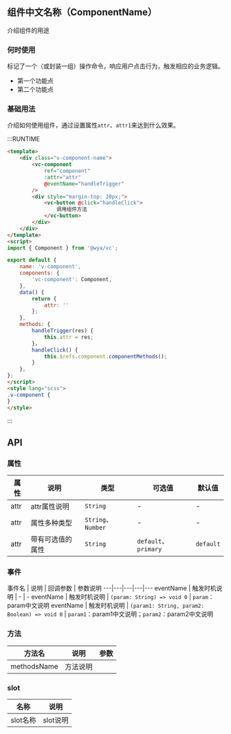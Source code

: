 ## 组件中文名称（ComponentName）
介绍组件的用途

### 何时使用
标记了一个（或封装一组）操作命令，响应用户点击行为，触发相应的业务逻辑。
- 第一个功能点
- 第二个功能点

### 基础用法
介绍如何使用组件，通过设置属性`attr`、`attr1`来达到什么效果。

:::RUNTIME
```html
<template>
	<div class="v-component-name">
		<vc-component 
			ref="component" 
            :attr="attr"
            @eventName="handleTrigger"
		/>	
		<div style="margin-top: 20px;">
			<vc-button @click="handleClick">
				调用组件方法
			</vc-button>
		</div>
	</div>
</template>
<script>
import { Component } from '@wya/vc';

export default {
	name: 'v-component',
	components: {
		'vc-component': Component,
	},
	data() {
		return {
            attr: ''
		};
	},
	methods: {
		handleTrigger(res) {
            this.attr = res;
        }，
        handleClick() {
            this.$refs.component.componentMethods();
        }
	},
};
</script>
<style lang="scss">
.v-component {
}
</style>
```
:::

## API

### 属性
属性 | 说明 | 类型 | 可选值 | 默认值
---|---|---|---|---
attr | attr属性说明 | `String` | - | -
attr | 属性多种类型 | `String`、`Number` | - | -
attr | 带有可选值的属性 | `String` | `default`、`primary` | `default`

### 事件
事件名 | 说明 | 回调参数 | 参数说明
---|---|---|---|---
eventName | 触发时机说明 | - | -
eventName | 触发时机说明 | `(param: String) => void 0` | `param`：param中文说明
eventName | 触发时机说明 | `(param1: String, param2: Boolean) => void 0` | `param1`：param1中文说明；`param2`：param2中文说明

### 方法
方法名 | 说明 | 参数
---|---|---
methodsName | 方法说明 | 

### slot
名称 | 说明 
---|---
slot名称 | slot说明 
